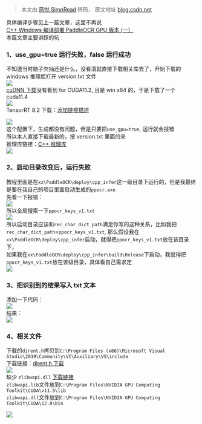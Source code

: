 > 本文由 [简悦 SimpRead](http://ksria.com/simpread/) 转码， 原文地址 [blog.csdn.net](https://blog.csdn.net/anywhereyouare/article/details/139823848?spm=1001.2014.3001.5501)

具体编译步骤见上一篇文章，这里不再说  
[C++ Windows 编译部署 PaddleOCR GPU 版本 (一）](https://blog.csdn.net/anywhereyouare/article/details/138346353?spm=1001.2014.3001.5501)  
本篇文章主要讲踩的坑：

### 1、use_gpu=true 运行失败，false 运行成功

不知道当时脑子欠抽还是什么，没看清就直接下载相关库去了，开始下载的 windows 推理库打开 version.txt 文件  
![](https://img-blog.csdnimg.cn/direct/726e839ac39445079901e9f5a2af6e87.png)  
[cuDNN 下载](https://developer.nvidia.com/rdp/cudnn-archive#a-collapse824-114)没有看到 for CUDA11.2, 且是 win x64 的，于是下载了一个 cuda11.4  
![](https://img-blog.csdnimg.cn/direct/b15ca1f35cbc47e0987069876fde2174.png)  
TensorRT 8.2 下载：[添加链接描述](https://developer.nvidia.com/nvidia-tensorrt-8x-download)

![](https://img-blog.csdnimg.cn/direct/381b7a96fb9942848bf13f1e4dc61c63.png)  
这个配置下，生成都没有问题，但是只要把`use_gpu=true`, 运行就会报错  
所以本人直接下载最新的，按 version.txt 里面的来  
推理库链接：[C++ 推理库](https://www.paddlepaddle.org.cn/inference/master/guides/install/download_lib.html#windows)  
![](https://img-blog.csdnimg.cn/direct/78d11c43d82448878f1d29c2b820a10a.png)

### 2、启动目录改变后，运行失败

教程里面是在`xx\PaddleOCR\deploy\cpp_infer`这一级目录下运行的，但是我最终是要在我自己的项目里面启动生成的`ppocr.exe`  
先看一下报错：  
![](https://img-blog.csdnimg.cn/direct/f535e5e6499a418e8386db8eb058f188.png)  
所以全局搜索一下`ppocr_keys_v1.txt`  
![](https://img-blog.csdnimg.cn/direct/5dba1144be8a4a1ab69512a8809ec47b.png)  
所以启动目录应该和`rec_char_dict_path`满足你写的这种关系，比如我把`rec_char_dict_path`=`ppocr_keys_v1.txt`, 那么假设我在`xx\PaddleOCR\deploy\cpp_infer`启动，就得把`ppocr_keys_v1.txt`放在该目录下，  
如果我在`xx\PaddleOCR\deploy\cpp_infer\build\Release`下启动，我就得把`ppocr_keys_v1.txt`放在该级目录，具体看自己需求定  
![](https://img-blog.csdnimg.cn/direct/b8126878e5b34435b00d43694f76c1bf.png)

### 3、把识别到的结果写入 txt 文本

添加一下代码：  
![](https://img-blog.csdnimg.cn/direct/94786a64de5a4355ac8ab70f9b592c46.png)  
结果：  
![](https://img-blog.csdnimg.cn/direct/8d78dd0de2b74e0a88a348f83ff0c5ea.png)

### 4、相关文件

下载的`dirent.h`拷贝到`C:\Program Files (x86)\Microsoft Visual Studio\2019\Community\VC\Auxiliary\VS\include`  
下载链接：[dirent.h 下载](https://paddleocr.bj.bcebos.com/deploy/cpp_infer/cpp_files/dirent.h)  
![](https://img-blog.csdnimg.cn/direct/aaba142d93fa4be1960f9e8f00a0603b.png)  
缺少 `zlibwapi.dll` [下载链接](https://docs.nvidia.com/deeplearning/cudnn/latest/release-notes.html)  
`zlibwapi.lib`文件放到`C:\Program Files\NVIDIA GPU Computing Toolkit\CUDA\v11.5\lib`  
`zlibwapi.dll`文件放到`C:\Program Files\NVIDIA GPU Computing Toolkit\CUDA\12.0\bin`

![](https://img-blog.csdnimg.cn/direct/5e1f5a2753654d91b54f8969e7737df7.png)